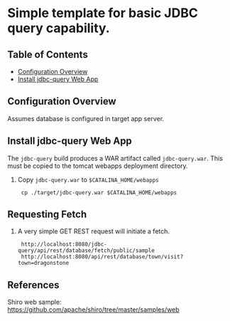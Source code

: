 # Simple template for basic JDBC query capability.

## Table of Contents

* [Configuration Overview](#configuration-overview)
* [Install jdbc-query Web App](#install-jdbc-query-web-app)


## Configuration Overview

Assumes database is configured in target app server.

       
## Install jdbc-query Web App

The `jdbc-query` build produces a WAR artifact called `jdbc-query.war`. This 
must be copied to the tomcat webapps deployment directory.

1. Copy `jdbc-query.war` to `$CATALINA_HOME/webapps`

        cp ./target/jdbc-query.war $CATALINA_HOME/webapps

## Requesting Fetch

1. A very simple GET REST request will initiate a fetch.

        http://localhost:8080/jdbc-query/api/rest/database/fetch/public/sample
        http://localhost:8080/api/rest/database/town/visit?town=dragonstone


## References

Shiro web sample: https://github.com/apache/shiro/tree/master/samples/web